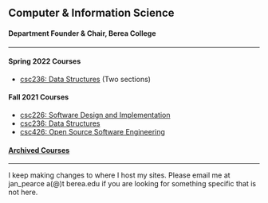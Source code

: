 ## Computer & Information Science
#### Department Founder & Chair, Berea College

---
#### Spring 2022 Courses
- [csc236: Data Structures](https://berea-college-csc236.github.io) (Two sections)

#### Fall 2021 Courses
- [csc226: Software Design and Implementation](https://berea-college-csc-226.github.io/index_fall2021/)
- [csc236: Data Structures](https://berea-college-csc236.github.io/index-F21/)
- [csc426: Open Source Software Engineering](./csc426/index.md/)

#### [Archived Courses](./archived.md)

---

I keep making changes to where I host my sites. Please email me at jan_pearce a(@)t berea.edu if you are looking for something specific that is not here.
